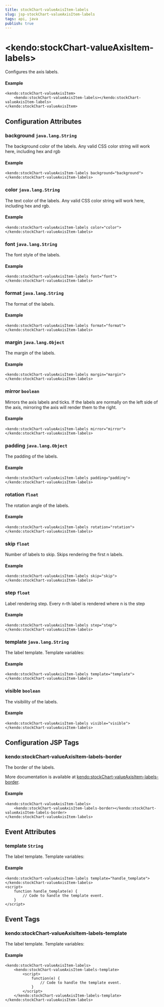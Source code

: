 ```yaml
---
title: stockChart-valueAxisItem-labels
slug: jsp-stockChart-valueAxisItem-labels
tags: api, java
publish: true
---
```


# \<kendo:stockChart-valueAxisItem-labels\>

Configures the axis labels.

#### Example
    <kendo:stockChart-valueAxisItem>
        <kendo:stockChart-valueAxisItem-labels></kendo:stockChart-valueAxisItem-labels>
    </kendo:stockChart-valueAxisItem>

## Configuration Attributes

### background `java.lang.String`

The background color of the labels. Any valid CSS color string will work here, including
hex and rgb

#### Example
    <kendo:stockChart-valueAxisItem-labels background="background">
    </kendo:stockChart-valueAxisItem-labels>

### color `java.lang.String`

The text color of the labels. Any valid CSS color string will work here, including hex and rgb.

#### Example
    <kendo:stockChart-valueAxisItem-labels color="color">
    </kendo:stockChart-valueAxisItem-labels>

### font `java.lang.String`

The font style of the labels.

#### Example
    <kendo:stockChart-valueAxisItem-labels font="font">
    </kendo:stockChart-valueAxisItem-labels>

### format `java.lang.String`

The format of the labels.

#### Example
    <kendo:stockChart-valueAxisItem-labels format="format">
    </kendo:stockChart-valueAxisItem-labels>

### margin `java.lang.Object`

The margin of the labels.

#### Example
    <kendo:stockChart-valueAxisItem-labels margin="margin">
    </kendo:stockChart-valueAxisItem-labels>

### mirror `boolean`

Mirrors the axis labels and ticks.
If the labels are normally on the left side of the axis,
mirroring the axis will render them to the right.

#### Example
    <kendo:stockChart-valueAxisItem-labels mirror="mirror">
    </kendo:stockChart-valueAxisItem-labels>

### padding `java.lang.Object`

The padding of the labels.

#### Example
    <kendo:stockChart-valueAxisItem-labels padding="padding">
    </kendo:stockChart-valueAxisItem-labels>

### rotation `float`

The rotation angle of the labels.

#### Example
    <kendo:stockChart-valueAxisItem-labels rotation="rotation">
    </kendo:stockChart-valueAxisItem-labels>

### skip `float`

Number of labels to skip.
Skips rendering the first n labels.

#### Example
    <kendo:stockChart-valueAxisItem-labels skip="skip">
    </kendo:stockChart-valueAxisItem-labels>

### step `float`

Label rendering step.
Every n-th label is rendered where n is the step

#### Example
    <kendo:stockChart-valueAxisItem-labels step="step">
    </kendo:stockChart-valueAxisItem-labels>

### template `java.lang.String`

The label template.
Template variables:

#### Example
    <kendo:stockChart-valueAxisItem-labels template="template">
    </kendo:stockChart-valueAxisItem-labels>

### visible `boolean`

The visibility of the labels.

#### Example
    <kendo:stockChart-valueAxisItem-labels visible="visible">
    </kendo:stockChart-valueAxisItem-labels>


##  Configuration JSP Tags

### kendo:stockChart-valueAxisItem-labels-border

The border of the labels.

More documentation is available at [kendo:stockChart-valueAxisItem-labels-border](stockchart/valueaxisitem-labels-border).

#### Example

    <kendo:stockChart-valueAxisItem-labels>
        <kendo:stockChart-valueAxisItem-labels-border></kendo:stockChart-valueAxisItem-labels-border>
    </kendo:stockChart-valueAxisItem-labels>


## Event Attributes

### template `String`

The label template.
Template variables:


#### Example
    <kendo:stockChart-valueAxisItem-labels template="handle_template">
    </kendo:stockChart-valueAxisItem-labels>
    <script>
        function handle_template(e) {
            // Code to handle the template event.
        }
    </script>

## Event Tags

### kendo:stockChart-valueAxisItem-labels-template

The label template.
Template variables:


#### Example
    <kendo:stockChart-valueAxisItem-labels>
        <kendo:stockChart-valueAxisItem-labels-template>
            <script>
                function(e) {
                    // Code to handle the template event.
                }
            </script>
        </kendo:stockChart-valueAxisItem-labels-template>
    </kendo:stockChart-valueAxisItem-labels>

